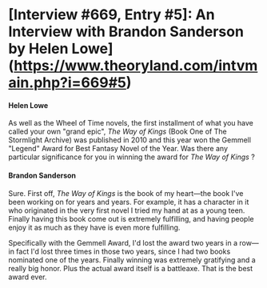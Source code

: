# [Interview #669, Entry #5]: An Interview with Brandon Sanderson by Helen Lowe](https://www.theoryland.com/intvmain.php?i=669#5)

#### Helen Lowe

As well as the Wheel of Time novels, the first installment of what you have called your own "grand epic",
*The Way of Kings*
(Book One of The Stormlight Archive) was published in 2010 and this year won the Gemmell "Legend" Award for Best Fantasy Novel of the Year. Was there any particular significance for you in winning the award for
*The Way of Kings*
?

#### Brandon Sanderson

Sure. First off,
*The Way of Kings*
is the book of my heart—the book I've been working on for years and years. For example, it has a character in it who originated in the very first novel I tried my hand at as a young teen. Finally having this book come out is extremely fulfilling, and having people enjoy it as much as they have is even more fulfilling.

Specifically with the Gemmell Award, I'd lost the award two years in a row—in fact I'd lost three times in those two years, since I had two books nominated one of the years. Finally winning was extremely gratifying and a really big honor. Plus the actual award itself is a battleaxe. That is the best award ever.

